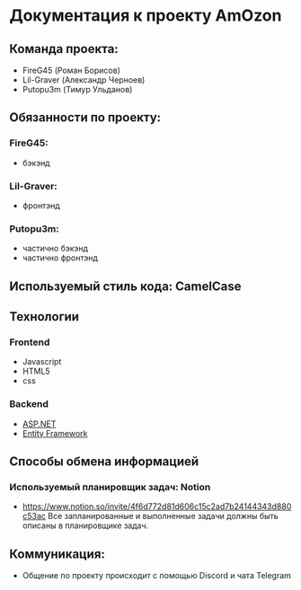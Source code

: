 # Документация к проекту AmOzon
## Команда проекта:
* FireG45 (Роман Борисов)
* Lil-Graver (Александр Черноев)
* Putopu3m (Тимур Ульданов)
## Обязанности по проекту:
### FireG45:
* бэкэнд
### Lil-Graver:
* фронтэнд
### Putopu3m:
* частично бэкэнд
* частично фронтэнд

## Используемый стиль кода: CamelCase

## Технологии
### Frontend  
- Javasсript 
- HTML5 
- css

### Backend 
- [ASP.NET](https://dotnet.microsoft.com/en-us/apps/aspnet)
- [Entity Framework](https://learn.microsoft.com/ru-ru/ef/)

## Способы обмена информацией 
### Используемый планировщик задач: Notion
* https://www.notion.so/invite/4f6d772d81d606c15c2ad7b24144343d880c53ac 
Все запланированные и выполненные задачи должны быть описаны в планировщике задач.

## Коммуникация: 
* Общение по проекту происходит с помощью Discord и чата Telegram

